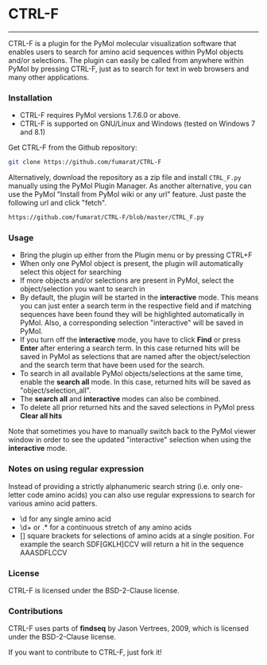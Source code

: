 # CTRL-F

---

CTRL-F is a plugin for the PyMol molecular visualization software that enables users to search for amino acid sequences within PyMol objects and/or selections. The plugin can easily be called from anywhere within PyMol by pressing CTRL-F, just as to search for text in web browsers and many other applications.

### Installation

- CTRL-F requires PyMol versions 1.7.6.0 or above.
- CTRL-F is supported on GNU/Linux and Windows (tested on Windows 7 and 8.1)

Get CTRL-F from the Github repository:

```sh
git clone https://github.com/fumarat/CTRL-F
```

Alternatively, download the repository as a zip file and install `CTRL_F.py` manually using the PyMol Plugin Manager.
As another alternative, you can use the PyMol "Install from PyMol wiki or any url" feature. Just paste the following url and click "fetch".

```sh
https://github.com/fumarat/CTRL-F/blob/master/CTRL_F.py
```

### Usage

- Bring the plugin up either from the Plugin menu or by pressing CTRL+F
- When only one PyMol object is present, the plugin will automatically select this object for searching
- If more objects and/or selections are present in PyMol, select the object/selection you want to search in
- By default, the plugin will be started in the **interactive** mode. This means you can just enter a search term in the respective field and if matching sequences have been found they will be highlighted automatically in PyMol. Also, a corresponding selection "interactive" will be saved in PyMol.
- If you turn off the **interactive** mode, you have to click **Find** or press **Enter** after entering a search term. In this case returned hits will be saved in PyMol as selections that are named after the object/selection and the search term that have been used for the search.
- To search in all available PyMol objects/selections at the same time, enable the **search all** mode. In this case, returned hits will be saved as "object/selection_all".
- The **search all** and **interactive** modes can also be combined.
- To delete all prior returned hits and the saved selections in PyMol press **Clear all hits**

Note that sometimes you have to manually switch back to the PyMol viewer window in order to see the updated "interactive" selection when using the **interactive** mode.

### Notes on using regular expression

Instead of providing a strictly alphanumeric search string (i.e. only one-letter code amino acids) you can also use regular expressions to search for various amino acid patters.

- \d for any single amino acid
- \d+ or .\* for a continuous stretch of any amino acids
- [] square brackets for selections of amino acids at a single position. For example the search SDF[GKLH]CCV will return a hit in the sequence AAASDFLCCV


### License

CTRL-F is licensed under the BSD-2-Clause license.


### Contributions

CTRL-F uses parts of **findseq** by Jason Vertrees, 2009, which is licensed under the BSD-2-Clause license.

If you want to contribute to CTRL-F, just fork it!

